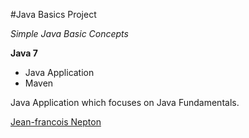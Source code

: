 #Java Basics Project

*Simple Java Basic Concepts*

**Java 7**

* Java Application
* Maven

Java Application which focuses on Java Fundamentals. 

[Jean-francois Nepton](https://github.com/SQABCAug1)
